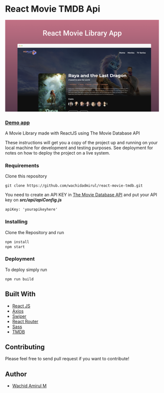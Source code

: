 # React Movie TMDB Api

![Thumbnail](thumbnail.png)

### <a href="https://react-movie-tmdb-wam.netlify.app/" target="_blank">Demo app</a>

A Movie Library made with ReactJS using The Movie Database API

These instructions will get you a copy of the project up and running on your local machine for development and testing purposes. See deployment for notes on how to deploy the project on a live system.

### Requirements

Clone this repository

```
git clone https://github.com/wachidadmirul/react-movie-tmdb.git
```

You need to create an API KEY in [The Movie Database API](https://www.themoviedb.org/documentation/api) and put your API key on **_src/api/apiConfig.js_**

```
apiKey: 'yourapikeyhere'
```

### Installing

Clone the Repository and run

```
npm install
npm start
```

### Deployment

To deploy simply run

```
npm run build
```

## Built With

- [React JS](https://reactjs.org/)
- [Axios](https://axios-http.com/)
- [Swiper](https://swiperjs.com/react)
- [React Router](https://github.com/ReactTraining/react-router)
- [Sass](https://sass-lang.com/)
- [TMDB](https://www.themoviedb.org/)

## Contributing

Please feel free to send pull request if you want to contribute!

## Author

- [Wachid Amirul M](https://github.com/wachidamirul/)
